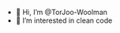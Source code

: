 - 👋 Hi, I’m @TorJoo-Woolman
- 👀 I’m interested in clean code

<!---
TorJoo-Woolman/TorJoo-Woolman is a ✨ special ✨ repository because its `README.md` (this file) appears on your GitHub profile.
You can click the Preview link to take a look at your changes.
--->

